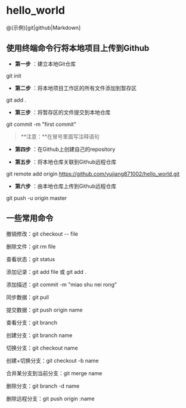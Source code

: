 # hello_world
@(示例)[git|github|Markdown]

## 使用终端命令行将本地项目上传到Github

- **第一步** ：建立本地Git仓库

git init

- **第二步** ：将本地项目工作区的所有文件添加到暂存区

git add .

- **第三步** ：将暂存区的文件提交到本地仓库

git commit -m "first commit"

> **注意：**在冒号里面写注释语句

- **第四步** ：在Github上创建自己的repository

- **第五步** ：将本地仓库关联到Github远程仓库

git remote add origin https://github.com/yujiang871002/hello_world.git

- **第六步** ：由本地仓库上传到Github远程仓库

git push -u origin master

## 一些常用命令
撤销修改：git checkout -- file

删除文件：git rm file

查看状态：git status

添加记录：git add file 或 git add .

添加描述：git commit -m "miao shu nei rong"

同步数据：git pull

提交数据：git push origin name

查看分支：git branch

创建分支：git branch name

切换分支：git checkout name

创建+切换分支：git checkout -b name

合并某分支到当前分支：git merge name

删除分支：git branch -d name

删除远程分支：git push origin :name
